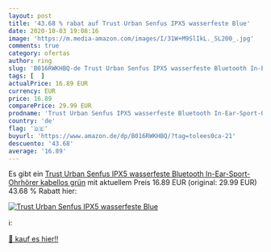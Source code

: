 ```yaml
---
layout: post
title: '43.68 % rabat auf Trust Urban Senfus IPX5 wasserfeste Blue'
date: 2020-10-03 19:08:16
image: 'https://m.media-amazon.com/images/I/31W+M9SlIkL._SL200_.jpg'
comments: true
category: ofertas
author: ring
slug: 'B016RWKHBQ-de Trust Urban Senfus IPX5 wasserfeste Bluetooth In-Ear-...'
tags: [  ]
actualPrice: 16.89 EUR
currency: EUR
price: 16.89
comparePrice: 29.99 EUR
prodname: 'Trust Urban Senfus IPX5 wasserfeste Bluetooth In-Ear-Sport-Ohrhörer  kabellos  grün'
country: 'de'
flag: '🇩🇪'
buyurl: 'https://www.amazon.de/dp/B016RWKHBQ/?tag=tolees0ca-21'
descuento: '43.68'
average: '16.89'
---
```


Es gibt ein [Trust Urban Senfus IPX5 wasserfeste Bluetooth In-Ear-Sport-Ohrhörer  kabellos  grün](https://www.amazon.de/dp/B016RWKHBQ/?tag=tolees0ca-21) mit aktuellem Preis 16.89 EUR (original: 29.99 EUR) 43.68 % Rabatt hier:

[![Trust Urban Senfus IPX5 wasserfeste Blue](https://m.media-amazon.com/images/I/31W+M9SlIkL._SL200_.jpg)](https://www.amazon.de/dp/B016RWKHBQ/?tag=tolees0ca-21)

ℹ️:


[🛒 kauf es hier!!](https://www.amazon.de/dp/B016RWKHBQ/?tag=tolees0ca-21)
